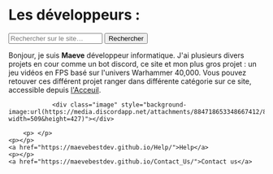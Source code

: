 <html lang="fr">
    <head>
        <link rel="stylesheet" type="text/css" href="style.css">
        <meta charset="utf-8">
        <title>GifMignon/About_us</title>
        <link rel="icon" type="image/png" sizes="16x16" href="https://media.discordapp.net/attachments/884718653348667412/889470963513700362/manette.png?width=427&height=427">
    </head>

  <body>
        <h1>Les développeurs :</h1>
<form>
<input type="text" id="input" name="input" placeholder="Rechercher sur le site…">
<input type="button" id="bouton" value="Rechercher" onclick="controle()">
</form>
    <p></p>
      <p>Bonjour, je suis <strong>Maeve</strong> développeur informatique. J'ai plusieurs divers projets en cour comme un bot discord, ce site et mon plus gros projet : un jeu vidéos en FPS basé sur l'univers Warhammer 40,000. Vous pouvez retouver ces différent projet ranger dans différente catégorie sur ce site, accessible depuis <a href="https://maevebestdev.github.io/Main_Page/">l'Acceuil</a>.</p>
      
                <div class="image" style="background-image:url(https://media.discordapp.net/attachments/884718653348667412/885540768163442688/totalement_2.png?width=509&height=427)"></div>
    
        <p> </p>
    <p></p>
    <a href="https://maevebestdev.github.io/Help/">Help</a>
    <p></p>
    <a href="https://maevebestdev.github.io/Contact_Us/">Contact us</a>
<script src="script.js"></script>
